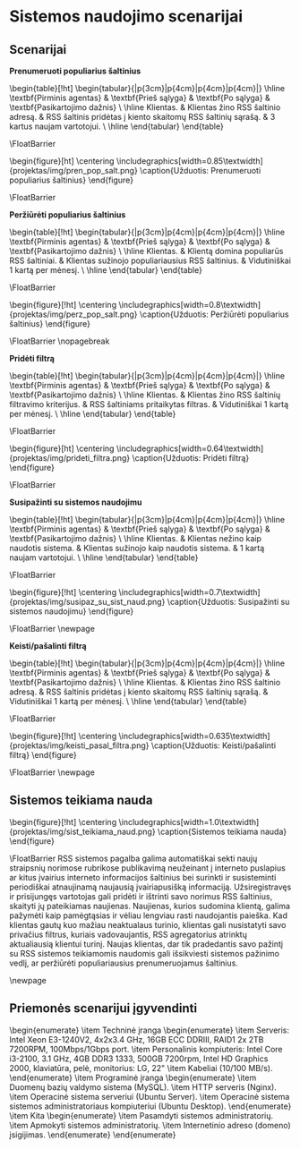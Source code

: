 # Sistemos naudojimo scenarijai

## Scenarijai

**Prenumeruoti populiarius šaltinius**

\begin{table}[!ht]
    \begin{tabular}{|p{3cm}|p{4cm}|p{4cm}|p{4cm}|}
        \hline
        \textbf{Pirminis agentas} & \textbf{Prieš sąlyga} & \textbf{Po sąlyga} & \textbf{Pasikartojimo dažnis} \\ \hline
        Klientas. & Klientas žino RSS šaltinio adresą. & RSS šaltinis pridėtas į kiento skaitomų RSS šaltinių sąrašą. & 3 kartus naujam vartotojui. \\
        \hline
    \end{tabular}
\end{table}

\FloatBarrier

\begin{figure}[ht]
    \centering
    \includegraphics[width=0.85\textwidth]{projektas/img/pren_pop_salt.png}
    \caption{Užduotis: Prenumeruoti populiarius šaltinius}
\end{figure}

\FloatBarrier

**Peržiūrėti populiarius šaltinius**

\begin{table}[!ht]
    \begin{tabular}{|p{3cm}|p{4cm}|p{4cm}|p{4cm}|}
        \hline
        \textbf{Pirminis agentas} & \textbf{Prieš sąlyga} & \textbf{Po sąlyga} & \textbf{Pasikartojimo dažnis} \\ \hline
        Klientas. & Klientą domina populiarūs RSS šaltiniai. & Klientas sužinojo populiariausius RSS šaltinius. & Vidutiniškai 1 kartą per mėnesį. \\
        \hline
    \end{tabular}
\end{table}

\FloatBarrier

\begin{figure}[!ht]
    \centering
    \includegraphics[width=0.8\textwidth]{projektas/img/perz_pop_salt.png}
    \caption{Užduotis: Peržiūrėti populiarius šaltinius}
\end{figure}

\FloatBarrier
\nopagebreak

**Pridėti filtrą**

\begin{table}[!ht]
    \begin{tabular}{|p{3cm}|p{4cm}|p{4cm}|p{4cm}|}
        \hline
        \textbf{Pirminis agentas} & \textbf{Prieš sąlyga} & \textbf{Po sąlyga} & \textbf{Pasikartojimo dažnis} \\ \hline
        Klientas. & Klientas žino RSS šaltinių filtravimo kriterijus. & RSS šaltiniams pritaikytas filtras. & Vidutiniškai 1 kartą per mėnesį. \\
        \hline
    \end{tabular}
\end{table}

\FloatBarrier

\begin{figure}[ht]
    \centering
    \includegraphics[width=0.64\textwidth]{projektas/img/prideti_filtra.png}
    \caption{Užduotis: Pridėti filtrą}
\end{figure}

\FloatBarrier

**Susipažinti su sistemos naudojimu**

\begin{table}[!ht]
    \begin{tabular}{|p{3cm}|p{4cm}|p{4cm}|p{4cm}|}
        \hline
        \textbf{Pirminis agentas} & \textbf{Prieš sąlyga} & \textbf{Po sąlyga} & \textbf{Pasikartojimo dažnis} \\ \hline
        Klientas. & Klientas nežino kaip naudotis sistema. & Klientas sužinojo kaip naudotis sistema. & 1 kartą naujam vartotojui. \\
        \hline
    \end{tabular}
\end{table}

\FloatBarrier

\begin{figure}[!ht]
    \centering
    \includegraphics[width=0.7\textwidth]{projektas/img/susipaz_su_sist_naud.png}
    \caption{Užduotis: Susipažinti su sistemos naudojimu}
\end{figure}

\FloatBarrier
\newpage

**Keisti/pašalinti filtrą**

\begin{table}[!ht]
    \begin{tabular}{|p{3cm}|p{4cm}|p{4cm}|p{4cm}|}
        \hline
        \textbf{Pirminis agentas} & \textbf{Prieš sąlyga} & \textbf{Po sąlyga} & \textbf{Pasikartojimo dažnis} \\ \hline
        Klientas. & Klientas žino RSS šaltinio adresą. & RSS šaltinis pridėtas į kiento skaitomų RSS šaltinių sąrašą. & Vidutiniškai 1 kartą per mėnesį. \\
        \hline
    \end{tabular}
\end{table}

\FloatBarrier

\begin{figure}[!ht]
    \centering
    \includegraphics[width=0.635\textwidth]{projektas/img/keisti_pasal_filtra.png}
    \caption{Užduotis: Keisti/pašalinti filtrą}
\end{figure}

\FloatBarrier
\newpage

## Sistemos teikiama nauda

\begin{figure}[!ht]
    \centering
    \includegraphics[width=1.0\textwidth]{projektas/img/sist_teikiama_naud.png}
    \caption{Sistemos teikiama nauda}
\end{figure}

\FloatBarrier
RSS sistemos pagalba galima automatiškai sekti naujų straipsnių norimose rubrikose publikavimą neužeinant į interneto puslapius ar kitus įvairius interneto informacijos šaltinius bei surinkti ir susisteminti periodiškai atnaujinamą naujausią įvairiapusišką informaciją. Užsiregistravęs ir prisijungęs vartotojas gali pridėti ir ištrinti savo norimus RSS šaltinius, skaityti jų pateikiamas naujienas. Naujienas, kurios sudomina klientą, galima pažymėti kaip pamėgtąsias ir vėliau lengviau rasti naudojantis paieška. Kad klientas gautų kuo mažiau neaktualaus turinio, klientas gali nusistatyti savo privačius filtrus, kuriais vadovaujantis, RSS agregatorius atrinktų aktualiausią klientui turinį. Naujas klientas, dar tik pradedantis savo pažintį su RSS sistemos teikiamomis naudomis gali išsikviesti sistemos pažinimo vedlį, ar peržiūrėti populiariausius prenumeruojamus šaltinius. 

\newpage

## Priemonės scenarijui įgyvendinti

\begin{enumerate}
    \item Techninė įranga
        \begin{enumerate}
            \item Serveris: Intel Xeon E3-1240V2, 4x2x3.4 GHz, 16GB ECC DDRIII, RAID1 2x 2TB 7200RPM, 100Mbps/1Gbps port.
            \item Personalinis kompiuteris: Intel Core i3-2100, 3.1 GHz, 4GB DDR3 1333, 500GB 7200rpm, Intel HD Graphics 2000, klaviatūra, pelė, monitorius: LG, 22"
            \item Kabeliai (10/100 MB/s).
        \end{enumerate}
    \item Programinė įranga
        \begin{enumerate}
            \item Duomenų bazių valdymo sistema (MySQL).
            \item HTTP serveris (Nginx).
            \item Operacinė sistema serveriui (Ubuntu Server).
            \item Operacinė sistema sistemos administratoriaus kompiuteriui (Ubuntu Desktop).
        \end{enumerate}
    \item Kita
        \begin{enumerate}
            \item Pasamdyti sistemos administratorių.
            \item Apmokyti sistemos administratorių.
            \item Internetinio adreso (domeno) įsigijimas.
        \end{enumerate}
\end{enumerate}

